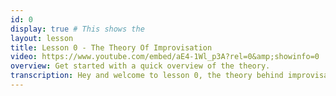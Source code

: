 ```yaml
---
id: 0
display: true # This shows the
layout: lesson
title: Lesson 0 - The Theory Of Improvisation
video: https://www.youtube.com/embed/aE4-1Wl_p3A?rel=0&amp;showinfo=0
overview: Get started with a quick overview of the theory.
transcription: Hey and welcome to lesson 0, the theory behind improvisation. In this lesson I will explain to you what improvisation exactly is, I’ll compare it to other aspects of musical performance, I’ll tell what you need to know before you can start to improvise, for whom it is and when you can use it. Feel free to watch the movies in any order you want, as long as it makes sense to you. These video’s and the explanation are in support of the actual lessons. You might find it useful to sometimes come back to this lesson to further explore the theory and how it relates to practice. It is all very dynamic.
---
```


